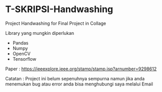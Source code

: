 # T-SKRIPSI-Handwashing
Project Handwashing for Final Project in Collage

Library yang mungkin diperlukan 
- Pandas
- Numpy
- OpenCV
- Tensorflow 

Paper : https://ieeexplore.ieee.org/stamp/stamp.jsp?arnumber=9298612

Catatan : Project ini belum sepenuhnya sempurna namun jika anda menemukan bug atau error anda bisa menghubungi saya melalui Email
